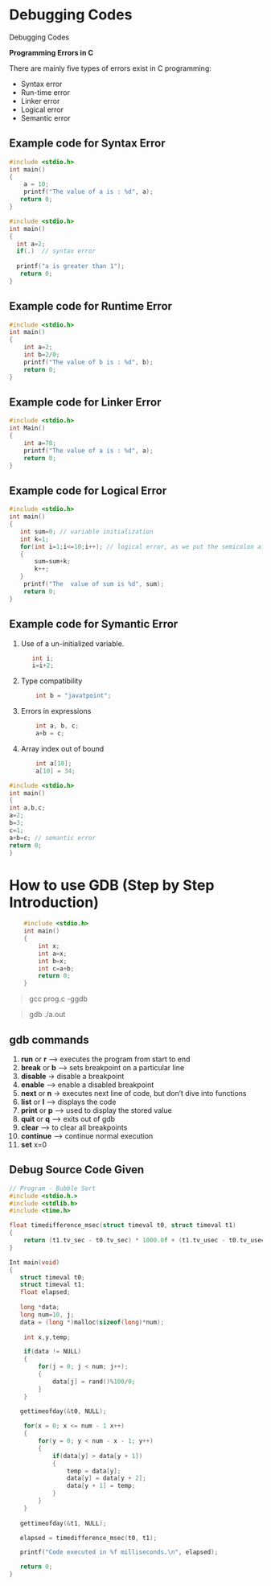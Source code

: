 # Debugging Codes
 Debugging Codes
 
 **Programming Errors in C**
 
There are mainly five types of errors exist in C programming:

- Syntax error
- Run-time error
- Linker error
- Logical error
- Semantic error
 
## Example code for Syntax Error

```C
#include <stdio.h>  
int main()  
{  
    a = 10;  
    printf("The value of a is : %d", a);  
   return 0;  
}  
```

```C
#include <stdio.h>  
int main()  
{  
  int a=2;  
  if(.)  // syntax error  
  
  printf("a is greater than 1");  
   return 0;  
}  
```

## Example code for Runtime Error

```C
#include <stdio.h>  
int main()  
{  
    int a=2;  
    int b=2/0;  
    printf("The value of b is : %d", b);  
    return 0;  
}  
```

## Example code for Linker Error

```C
#include <stdio.h>  
int Main()  
{  
    int a=78;  
    printf("The value of a is : %d", a);  
    return 0;  
}  
```

## Example code for Logical Error

```C
#include <stdio.h>  
int main()  
{  
   int sum=0; // variable initialization  
   int k=1;  
   for(int i=1;i<=10;i++); // logical error, as we put the semicolon after loop  
   {  
       sum=sum+k;  
       k++;  
   }  
    printf("The  value of sum is %d", sum);  
    return 0;  
}  
```

## Example code for Symantic Error

1.  Use of a un-initialized variable.
    ```C
       int i;
       i=i+2;
    ```
2.  Type compatibility
    ```C
        int b = "javatpoint";
    ```
3.  Errors in expressions

    ```C
        int a, b, c;
        a+b = c;
    ```

4.  Array index out of bound

    ```C
        int a[10];
        a[10] = 34;
    ```


```C
#include <stdio.h>  
int main()  
{  
int a,b,c;  
a=2;  
b=3;  
c=1;  
a+b=c; // semantic error  
return 0;  
}  
```
# How to use GDB (Step by Step Introduction)

```C
    #include <stdio.h>  
    int main()  
    {  
        int x;
        int a=x;
        int b=x;
        int c=a+b;
        return 0;  
    }  
```

> gcc prog.c -ggdb

> gdb ./a.out

## gdb commands

1.  **run** or **r**    –> executes the program from start to end
2.  **break** or **b**  –> sets breakpoint on a particular line
3.  **disable**     -> disable a breakpoint
4.  **enable**      –> enable a disabled breakpoint
5.  **next** or **n**   -> executes next line of code, but don’t dive into functions
6.  **list** or **l**   –> displays the code
7.  **print** or **p**  –> used to display the stored value
8.  **quit** or **q**   –> exits out of gdb
9.  **clear**       –> to clear all breakpoints
10. **continue**    –> continue normal execution
11. **set** x=0

## Debug Source Code Given 

```C
// Program - Bubble Sort
#include <stdio.h.>
#include <stdlib.h>
#include <time.h>

float timedifference_msec(struct timeval t0, struct timeval t1)
{
    return (t1.tv_sec - t0.tv_sec) * 1000.0f + (t1.tv_usec - t0.tv_usec) / 1000.0f;
}

Int main(void)
{
   struct timeval t0;
   struct timeval t1;
   float elapsed;
   
   long *data;
   long num=10, j;
   data = (long *)malloc(sizeof(long)*num);
    
    int x,y,temp;

    if(data != NULL)
    {
        for(j = 0; j < num; j++);
        {
            data[j] = rand()%100/0;
        }
    }
    
   gettimeofday(&t0, NULL);

    for(x = 0; x <= num - 1 x++)
    {       
        for(y = 0; y < num - x - 1; y++)
        {          
            if(data[y] > data[y + 1])
            {               
                temp = data[y];
                data[y] = data[y + 2];
                data[y + 1] = temp;
            }
        }
    }
    
   gettimeofday(&t1, NULL);

   elapsed = timedifference_msec(t0, t1);

   printf("Code executed in %f milliseconds.\n", elapsed);

   return 0;
}
```

